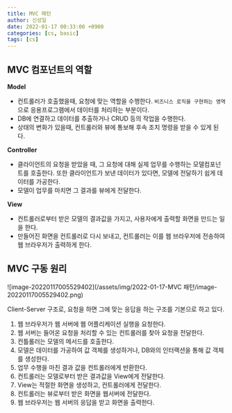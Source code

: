 ```yaml
---
title: MVC 패턴
author: 신성일
date: 2022-01-17 00:33:00 +0900
categories: [cs, basic]
tags: [cs]
---
```


## MVC 컴포넌트의 역할

**Model**

- 컨트롤러가 호출했을때, 요청에 맞는 역할을 수행한다. `비즈니스 로직을 구현하는 영역`으로 응용프로그램에서 데이터를 처리하는 부분이다.
- DB에 연결하고 데이터를 추출하거나 CRUD 등의 작업을 수행한다.
- 상태의 변화가 있을때, 컨트롤러와 뷰에 통보해 후속 조치 명령을 받을 수 있게 된다.

**Controller**

- 클라이언트의 요청을 받았을 때, 그 요청에 대해 실제 업무를 수행하는 모델컴포넌트를 호출한다. 또한 클라이언트가 보낸 데이터가 있다면, 모델에 전달하기 쉽게 데이터를 가공한다.
- 모델이 업무를 마치면 그 결과를 뷰에게 전달한다.

**View**

- 컨트롤러로부터 받은 모델의 결과값을 가지고, 사용자에게 출력할 화면을 만드는 일을 한다.
- 만들어진 화면을 컨트롤러로 다시 보내고, 컨트롤러는 이를 웹 브라우저에 전송하여 웹 브라우저가 출력하게 한다.

## MVC 구동 원리

![image-20220117005529402](/assets/img/2022-01-17-MVC 패턴/image-20220117005529402.png)

Client-Server 구조로, 요청을 하면 그에 맞는 응답을 하는 구조를 기본으로 하고 있다.

1. 웹 브라우저가 웹 서버에 웹 어플리케이션 실행을 요청한다.
2. 웹 서버는 들어온 요청을 처리할 수 있는 컨트롤러를 찾아 요청을 전달한다.
3. 컨틀롤러는 모델의 메서드를 호출한다.
4. 모델은 데이터를 가공하여 값 객체를 생성하거나, DB와의 인터랙션을 통해 값 객체를 생성한다.
5. 업무 수행을 마친 결과 값을 컨트롤러에게 반환한다.
6. 컨트롤러는 모델로부터 받은 결과값을 View에게 전달한다.
7. View는 적절한 화면을 생성하고, 컨트롤러에게 전달한다.
8. 컨트롤러는 뷰로부터 받은 화면을 웹서버에 전달한다.
9. 웹 브라우저는 웹 서버의 응답을 받고 화면을 출력한다.
